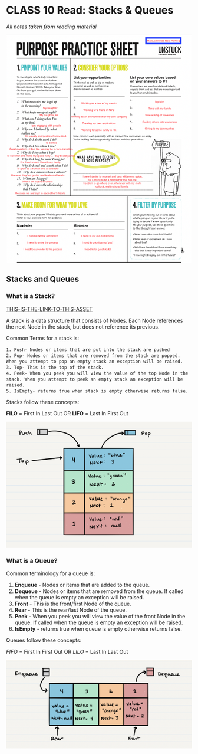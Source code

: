# CLASS 10 Read: Stacks & Queues

*All notes taken from reading material*

![img](/assets/401-imgs/PDFP.png)

## Stacks and Queues

### What is a Stack? 

[THIS-IS-THE-LINK-TO-THIS-ASSET](https://codefellows.github.io/common_curriculum/data_structures_and_algorithms/Code_401/class-10/resources/stacks_and_queues.html)

A stack is a data structure that consists of Nodes. Each Node references the next Node in the stack, but does not reference its previous.

Common Terms for a stack is:

    1. Push- Nodes or items that are put into the stack are pushed
    2. Pop- Nodes or items that are removed from the stack are popped. When you attempt to pop an empty stack an exception will be raised.
    3. Top- This is the top of the stack.
    4. Peek- When you peek you will view the value of the top Node in the stack. When you attempt to peek an empty stack an exception will be raised.
    5. IsEmpty- returns true when stack is empty otherwise returns false.

Stacks follow these concepts:

**FILO** = First In Last Out
OR
**LIFO** =  Last In First Out

![img](/assets/401-imgs/stackVis.png)

### What is a Queue?

Common terminology for a queue is:

1. **Enqueue** - Nodes or items that are added to the queue.
2. **Dequeue** - Nodes or items that are removed from the queue. If called when the queue is empty an exception will be raised.
3. **Front** - This is the front/first Node of the queue.
4. **Rear** - This is the rear/last Node of the queue.
5. **Peek** - When you peek you will view the value of the front Node in the queue. If called when the queue is empty an exception will be raised.
6. **IsEmpty** - returns true when queue is empty otherwise returns false.

Queues follow these concepts:

*FIFO* = First In First Out
OR
*LILO* = Last In Last Out

![img](/assets/401-imgs/queue.png)